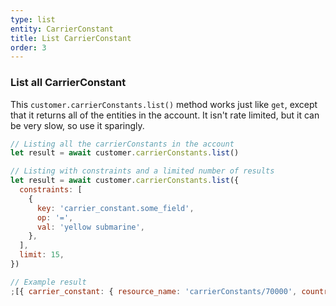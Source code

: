 ```yaml
---
type: list
entity: CarrierConstant
title: List CarrierConstant
order: 3
---
```


### List all CarrierConstant

This `customer.carrierConstants.list()` method works just like `get`, except that it returns all of the entities in the account. It isn't rate limited, but it can be very slow, so use it sparingly.

```javascript
// Listing all the carrierConstants in the account
let result = await customer.carrierConstants.list()

// Listing with constraints and a limited number of results
let result = await customer.carrierConstants.list({
  constraints: [
    {
      key: 'carrier_constant.some_field',
      op: '=',
      val: 'yellow submarine',
    },
  ],
  limit: 15,
})
```

```javascript
// Example result
;[{ carrier_constant: { resource_name: 'carrierConstants/70000', country_code: 'JP', id: 70000, name: 'NTT DoCoMo' } }]
```
